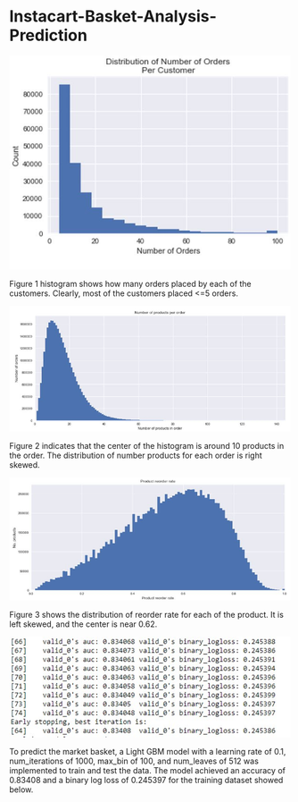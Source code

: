 # Instacart-Basket-Analysis-Prediction
![Fig1](https://github.com/hua-zeng/Instacart-Basket-Analysis-Prediction/blob/main/fig1.jpg)

Figure 1 histogram shows how many orders placed by each of the customers. Clearly, most of the customers placed <=5 orders. 

![Fig2](https://github.com/hua-zeng/Instacart-Basket-Analysis-Prediction/blob/main/fig2.JPG)

Figure 2 indicates that the center of the histogram is around 10 products in the order. The distribution of number products for each order is right skewed. 

![Fig3](https://github.com/hua-zeng/Instacart-Basket-Analysis-Prediction/blob/main/fig3.jpg)

Figure 3 shows the distribution of reorder rate for each of the product. It is left skewed, and the center is near 0.62.

![Fig4](https://github.com/hua-zeng/Instacart-Basket-Analysis-Prediction/blob/main/fig4.jpg)

To predict the market basket, a Light GBM model with a learning rate of 0.1, num_iterations of 1000, max_bin of 100, and num_leaves of 512 was implemented to train and test the data. The model achieved an accuracy of 0.83408 and a binary log loss of 0.245397 for the training dataset showed below.

